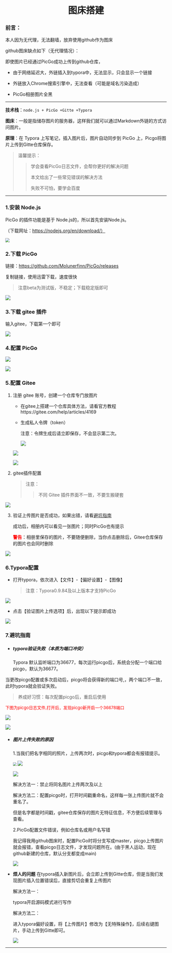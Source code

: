 <h1 style="text-align:center;">图床搭建</h1>

### 前言：

本人因为无代理，无法翻墙，放弃使用github作为图床

github图床缺点如下（无代理情况）：

即使图片已经通过PicGo成功上传到github仓库，

- 由于网络延迟大，外链插入到typora中，无法显示，只会显示一个链接

- 外链放入Chrome搜索引擎中，无法查看（可能是域名污染造成）

- PicGo相册图片全黑


---

**技术栈**：`node.js + PicGo +Gitte +Typora`

**图床**：一般是指储存图片的服务器，这样我们就可以通过Markdown外链的方式访问图片。

**原理**：在 Typora 上写笔记，插入图片后，图片自动同步到 PicGo 上，Picgo将图片上传到Gitte仓库保存。

> 温馨提示：
>
> > 学会查看PicGo日志文件，会帮你更好的解决问题
> >
> > 本文给出了一些常见错误的解决方法
> >
> > 失败不可怕，要学会百度

---

### 1.安装 Node.js

PicGo 的插件功能是基于 Node.js的，所以首先安装Node.js。

（下载网址：https://nodejs.org/en/download/）

<img src="https://gitee.com/hundred-star-tutor/pic-go/raw/master/img/20201110215842.png" style="zoom:80%;" />

### 2.下载 PicGo

链接：https://github.com/Molunerfinn/PicGo/releases

复制链接，使用迅雷下载，速度很快

> 注意beta为测试版，不稳定；下载稳定版即可

![](https://gitee.com/hundred-star-tutor/pic-go/raw/master/img/20201111050710.png)

### 3.下载 gitee 插件

输入gitee，下载第一个即可

![](https://gitee.com/hundred-star-tutor/pic-go/raw/master/img/20201111050735.png)



### 4.配置 PicGo

![](https://gitee.com/hundred-star-tutor/pic-go/raw/master/img/20201111050803.png)

![](https://gitee.com/hundred-star-tutor/pic-go/raw/master/img/20201111050832.png)

### 5.配置 Gitee

1. 注册 gitee 账号，创建一个仓库专门放图片

   - 在gitee上搭建一个仓库具体方法，请看官方教程https://gitee.com/help/articles/4169

   - 生成私人令牌（token）

     注意：令牌生成后请立即保存，不会显示第二次。

     ![](https://gitee.com/hundred-star-tutor/pic-go/raw/master/img/点击设置.png)

   <img src="https://gitee.com/hundred-star-tutor/pic-go/raw/master/img/真令牌.png"  />

   ![](https://gitee.com/hundred-star-tutor/pic-go/raw/master/img/私人令牌.png)

2. gitee插件配置

   > 注意：
   >
   > > 不同 Gitee 插件界面不一致，不要生搬硬套


![](https://gitee.com/hundred-star-tutor/pic-go/raw/master/img/20201111050910.png)



3. 验证上传图片是否成功，如果出错，请看[避坑指南](#jump)

   成功后，相册内可以看见一张图片；同时PicGo也有提示

   <font color=red>**警告**</font>：相册里保存的图片，不要随便删除，当你点击删除后，Gitee仓库保存的图片也会同时删除



![](https://gitee.com/hundred-star-tutor/pic-go/raw/master/img/图片上传.png)



### 6.Typora配置

- 打开typora，依次进入【文件】-【偏好设置】-【图像】

  > 注意：Typora0.9.84及以上版本才支持PicGo

![](https://gitee.com/hundred-star-tutor/pic-go/raw/master/img/20201111050954.png)

- 点击【验证图片上传选项】后，出现以下提示即成功

![](https://gitee.com/hundred-star-tutor/pic-go/raw/master/img/20201111050938.png)

### 7.避坑指南



- ##### typora验证失败（本质为端口冲突）

  Typora 默认监听端口为36677，每次运行picgo后，系统会分配一个端口给picgo，默认为36677。

当更改picgo配置或多次启动后，picgo将会获得新的端口号,，两个端口不一致，此时typora就会验证失败。

> 养成好习惯：每次配置picgo后，重启后使用



<font size=2 color=red>下图为picgo日志文件,打开后，发现picgo新开启一个36678端口</font>

![](https://gitee.com/hundred-star-tutor/pic-go/raw/master/img/20201111051016.png)

![](https://gitee.com/hundred-star-tutor/pic-go/raw/master/img/20201111051043.png)



- ##### <span id='jump'>图片上传失败的原因</span>

  1.当我们把名字相同的照片，上传两次时，picgo和typora都会有报错提示。

  <img src="https://gitee.com/hundred-star-tutor/pic-go/raw/master/img/上传失败.png" style="zoom: 67%;" />

  <img src="https://gitee.com/hundred-star-tutor/pic-go/raw/master/img/typora报错.png"  />

  

  ![](https://gitee.com/hundred-star-tutor/pic-go/raw/master/img/同名.png)

  

  解决方法一：禁止将同名图片上传两次及以上

  解决方法二：配置picgo时，打开时间戳重命名，这样每一张上传图片就不会重名了。

  但是名字都是时间戳，gitee仓库保存的图片无特征信息，不方便后续管理与查看。

  

  2.PicGo配置文件错误，例如仓库名或用户名写错

  我记得我用github图床时，配置PicGo时将分支写成master，picgo上传图片就会报错，查看picgo日志文件，才发现问题所在。(由于黑人运动，现在github新建的仓库，默认分支都变成main)

  <img src="https://gitee.com/hundred-star-tutor/pic-go/raw/master/img/github配置.png"/>

  

- **烦人的问题**
  在typora插入新图片后，会立即上传到Gitte仓库，但是当我们发现图片插入位置错误后，直接剪切会重复上传图片

  解决方法一：

  typora开启源码模式进行写作

  解决方法二：

  进入typora偏好设置，将【上传图片】修改为【无特殊操作】，后续右键图片，手动上传到Gitte即可。

  ![](https://gitee.com/hundred-star-tutor/pic-go/raw/master/img/无特殊操作.png)

---







